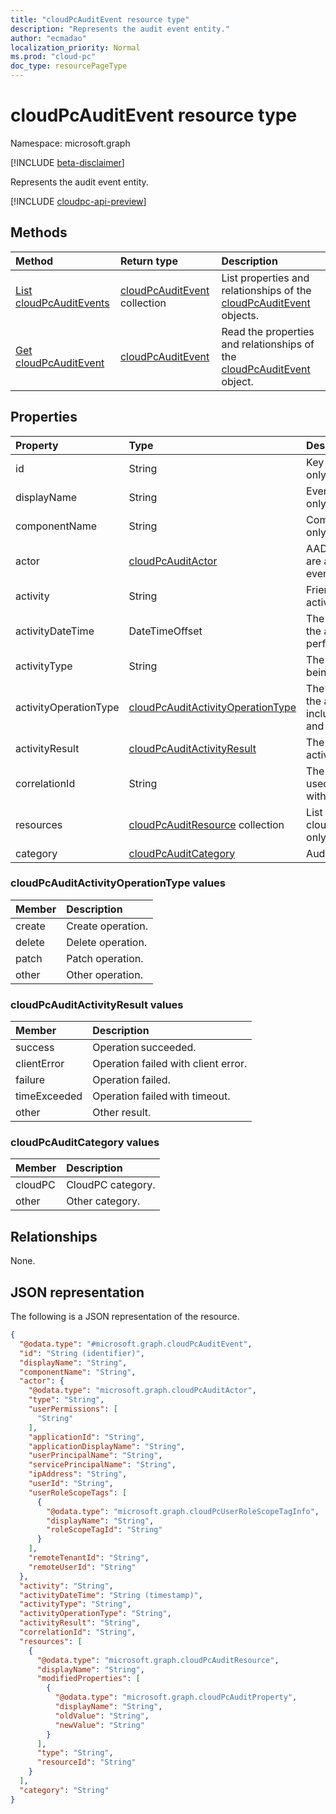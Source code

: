 ```yaml
---
title: "cloudPcAuditEvent resource type"
description: "Represents the audit event entity."
author: "ecmadao"
localization_priority: Normal
ms.prod: "cloud-pc"
doc_type: resourcePageType
---
```


# cloudPcAuditEvent resource type

Namespace: microsoft.graph

[!INCLUDE [beta-disclaimer](../../includes/beta-disclaimer.md)]

Represents the audit event entity.

[!INCLUDE [cloudpc-api-preview](../../includes/cloudpc-api-preview.md)]

## Methods

|Method|Return type|Description|
|:---|:---|:---|
|[List cloudPcAuditEvents](../api/virtualendpoint-list-auditevents.md)|[cloudPcAuditEvent](../resources/cloudpcauditevent.md) collection|List properties and relationships of the [cloudPcAuditEvent](../resources/cloudpcauditevent.md) objects.|
|[Get cloudPcAuditEvent](../api/cloudpcauditevent-get.md)|[cloudPcAuditEvent](../resources/cloudpcauditevent.md)|Read the properties and relationships of the [cloudPcAuditEvent](../resources/cloudpcauditevent.md) object.|

## Properties

|Property|Type|Description|
|:---|:---|:---|
|id|String|Key of the audit entity. Read-only.|
|displayName|String|Event display name. Read-only.|
|componentName|String|Component name. Read-only.|
|actor|[cloudPcAuditActor](../resources/cloudpcauditactor.md)|AAD user and application that are associated with the audit event. Read-only.|
|activity|String|Friendly name of the activity. Optional.|
|activityDateTime|DateTimeOffset|The date time in UTC when the activity was performed. Read-only.|
|activityType|String|The type of activity that was being performed. Read-only.|
|activityOperationType|[cloudPcAuditActivityOperationType](#cloudpcauditactivityoperationtype-values)|The HTTP operation type of the activity. Possible values include `create`, `delete`, `patch` and `other`. Read-only.|
|activityResult|[cloudPcAuditActivityResult](#cloudccauditactivityresult-values)|The result of the activity. Read-only.|
|correlationId|String|The client request Id that is used to correlate activity within the system. Read-only.|
|resources|[cloudPcAuditResource](../resources/cloudpcauditresource.md) collection|List of cloudPcAuditResource. Read-only.|
|category|[cloudPcAuditCategory](#cloudpcauditcategory-values)|Audit category. Read-only.|

### cloudPcAuditActivityOperationType values

|Member|Description|
|:---|:---|
|create|Create operation.|
|delete|Delete operation.|
|patch|Patch operation.|
|other|Other operation.|

### cloudPcAuditActivityResult values

|Member|Description|
|:---|:---|
|success|Operation succeeded.|
|clientError|Operation failed with client error.|
|failure|Operation failed.|
|timeExceeded|Operation failed with timeout.|
|other|Other result.|

### cloudPcAuditCategory values

|Member|Description|
|:---|:---|
|cloudPC|CloudPC category.|
|other |Other category.|

## Relationships

None.

## JSON representation

The following is a JSON representation of the resource.
<!-- {
  "blockType": "resource",
  "keyProperty": "id",
  "@odata.type": "microsoft.graph.cloudPcAuditEvent",
  "baseType": "microsoft.graph.entity",
  "openType": false
}
-->

``` json
{
  "@odata.type": "#microsoft.graph.cloudPcAuditEvent",
  "id": "String (identifier)",
  "displayName": "String",
  "componentName": "String",
  "actor": {
    "@odata.type": "microsoft.graph.cloudPcAuditActor",
    "type": "String",
    "userPermissions": [
      "String"
    ],
    "applicationId": "String",
    "applicationDisplayName": "String",
    "userPrincipalName": "String",
    "servicePrincipalName": "String",
    "ipAddress": "String",
    "userId": "String",
    "userRoleScopeTags": [
      {
        "@odata.type": "microsoft.graph.cloudPcUserRoleScopeTagInfo",
        "displayName": "String",
        "roleScopeTagId": "String"
      }
    ],
    "remoteTenantId": "String",
    "remoteUserId": "String"
  },
  "activity": "String",
  "activityDateTime": "String (timestamp)",
  "activityType": "String",
  "activityOperationType": "String",
  "activityResult": "String",
  "correlationId": "String",
  "resources": [
    {
      "@odata.type": "microsoft.graph.cloudPcAuditResource",
      "displayName": "String",
      "modifiedProperties": [
        {
          "@odata.type": "microsoft.graph.cloudPcAuditProperty",
          "displayName": "String",
          "oldValue": "String",
          "newValue": "String"
        }
      ],
      "type": "String",
      "resourceId": "String"
    }
  ],
  "category": "String"
}
```
